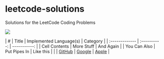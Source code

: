 # leetcode-solutions
Solutions for the LeetCode Coding Problems


<img src="https://miro.medium.com/max/828/1*SaeiqEJxjJ1-2XNXgEtiLw.png"/>

| #      | Title     | Implemented Language(s)     | Category    |
| :------------- | :----------: | -----------: |
|  Cell Contents | More Stuff   | And Again    |
| You Can Also   | Put Pipes In | Like this \| |
| [GitHub](http://github.com)  | [Google](http://google.com) | [Apple](http:apple.com) |
